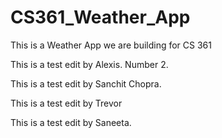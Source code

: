 # CS361_Weather_App
This is a Weather App we are building for CS 361

This is a test edit by Alexis. Number 2.

This is a test edit by Sanchit Chopra.

This is a test edit by Trevor

This is a test edit by Saneeta.
